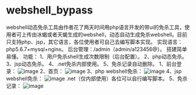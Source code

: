 # webshell_bypass
webshell动态免杀工具由作者花了两天时间用php语言开发的带ui的免杀工具，使用者可上传由冰蝎或者天蝎生成的webshell，动态自动生成免杀webshell。目前只支持php、jsp，其它语言，各位使用者可自己去编写脚本实现。
实现语言：php5.6.7+mysql+nginx。
后台管理：/admin（admin/a123456@）。
搭建简单易懂。
功能：
1、用户免杀shell生成次数限制（后台配置）。
2、php动态免杀。
3、jsp动态免杀。
4、.net免杀内部使用。
5、免杀记录自动删除。
1、前台登录：
![image](https://user-images.githubusercontent.com/115332332/194687809-8eca79f2-c343-4135-aaea-7f28c7f627ba.png)
2、首页：
![image](https://user-images.githubusercontent.com/115332332/194687989-7e584cd5-b3b8-4c86-ba92-f4fad7abf51d.png)
3、php webshell免杀：
![image](https://user-images.githubusercontent.com/115332332/194688014-e28f3d1c-4e7c-49a8-9048-96d53f660ed8.png)
4、jsp webshell免杀：
![image](https://user-images.githubusercontent.com/115332332/194688039-901e0940-e030-4e75-8eaa-9acbda58eb11.png)
.net（仅内部使用）各位可以自行编写脚本。
5、免杀记录：
![image](https://user-images.githubusercontent.com/115332332/194688389-ae7755be-93de-45bb-a65f-9237d27e8f2b.png)



